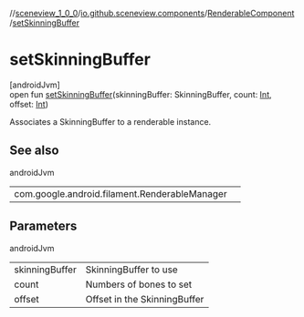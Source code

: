 //[sceneview_1_0_0](../../../index.md)/[io.github.sceneview.components](../index.md)/[RenderableComponent](index.md)/[setSkinningBuffer](set-skinning-buffer.md)

# setSkinningBuffer

[androidJvm]\
open fun [setSkinningBuffer](set-skinning-buffer.md)(skinningBuffer: SkinningBuffer, count: [Int](https://kotlinlang.org/api/latest/jvm/stdlib/kotlin/-int/index.html), offset: [Int](https://kotlinlang.org/api/latest/jvm/stdlib/kotlin/-int/index.html))

Associates a SkinningBuffer to a renderable instance.

## See also

androidJvm

| | |
|---|---|
| com.google.android.filament.RenderableManager |  |

## Parameters

androidJvm

| | |
|---|---|
| skinningBuffer | SkinningBuffer to use |
| count | Numbers of bones to set |
| offset | Offset in the SkinningBuffer |
